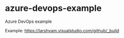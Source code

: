 # azure-devops-example
Azure DevOps example

Example: https://larshvam.visualstudio.com/github/_build
